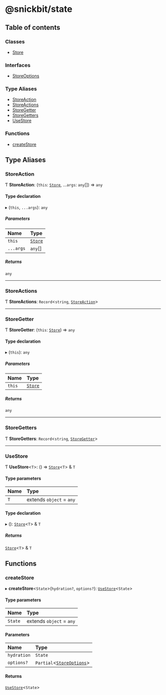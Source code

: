 # @snickbit/state

## Table of contents

### Classes

- [Store](classes/Store.md)

### Interfaces

- [StoreOptions](interfaces/StoreOptions.md)

### Type Aliases

- [StoreAction](README.md#storeaction)
- [StoreActions](README.md#storeactions)
- [StoreGetter](README.md#storegetter)
- [StoreGetters](README.md#storegetters)
- [UseStore](README.md#usestore)

### Functions

- [createStore](README.md#createstore)

## Type Aliases

### StoreAction

Ƭ **StoreAction**: (`this`: [`Store`](classes/Store.md), ...`args`: `any`[]) => `any`

#### Type declaration

▸ (`this`, `...args`): `any`

##### Parameters

| Name | Type |
| :------ | :------ |
| `this` | [`Store`](classes/Store.md) |
| `...args` | `any`[] |

##### Returns

`any`

___

### StoreActions

Ƭ **StoreActions**: `Record`<`string`, [`StoreAction`](README.md#storeaction)\>

___

### StoreGetter

Ƭ **StoreGetter**: (`this`: [`Store`](classes/Store.md)) => `any`

#### Type declaration

▸ (`this`): `any`

##### Parameters

| Name | Type |
| :------ | :------ |
| `this` | [`Store`](classes/Store.md) |

##### Returns

`any`

___

### StoreGetters

Ƭ **StoreGetters**: `Record`<`string`, [`StoreGetter`](README.md#storegetter)\>

___

### UseStore

Ƭ **UseStore**<`T`\>: () => [`Store`](classes/Store.md)<`T`\> & `T`

#### Type parameters

| Name | Type |
| :------ | :------ |
| `T` | extends `object` = `any` |

#### Type declaration

▸ (): [`Store`](classes/Store.md)<`T`\> & `T`

##### Returns

[`Store`](classes/Store.md)<`T`\> & `T`

## Functions

### createStore

▸ **createStore**<`State`\>(`hydration?`, `options?`): [`UseStore`](README.md#usestore)<`State`\>

#### Type parameters

| Name | Type |
| :------ | :------ |
| `State` | extends `object` = `any` |

#### Parameters

| Name | Type |
| :------ | :------ |
| `hydration` | `State` |
| `options?` | `Partial`<[`StoreOptions`](interfaces/StoreOptions.md)\> |

#### Returns

[`UseStore`](README.md#usestore)<`State`\>
